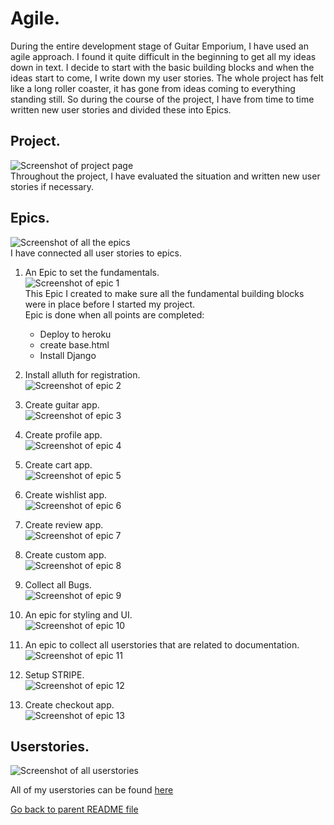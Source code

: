 # Agile.
During the entire development stage of Guitar Emporium, I have used an agile approach.
I found it quite difficult in the beginning to get all my ideas down in text. I decide to start with the basic building blocks and when the ideas start to come, I write down my user stories.
The whole project has felt like a long roller coaster, it has gone from ideas coming to everything standing still.
So during the course of the project, I have from time to time written new user stories and divided these into Epics.<br>

## Project.
![Screenshot of project page](/docs/agile_images/guitar-emporium-project.png)<br>
Throughout the project, I have evaluated the situation and written new user stories if necessary.

## Epics.
![Screenshot of all the epics](/docs/agile_images/guitar-emporium-epics.png)<br>
I have connected all user stories to epics.

1. An Epic to set the fundamentals.<br>
![Screenshot of epic 1](/docs/agile_images/guitar-emporium-epic-setup.png)<br>
This Epic I created to make sure all the fundamental building blocks were in place before I started my project.<br>
Epic is done when all points are completed:
    * Deploy to heroku 
    * create base.html
    * Install Django

2. Install alluth for registration.<br>
![Screenshot of epic 2](/docs/agile_images/guitar-emporium-epic-login.png)<br>

3. Create guitar app.<br>
![Screenshot of epic 3](/docs/agile_images/guitar-emporium-epic-guitar.png)<br>

4. Create profile app.<br>
![Screenshot of epic 4](/docs/agile_images/guitar-emporium-epic-profile.png)<br>

5. Create cart app.<br>
![Screenshot of epic 5](/docs/agile_images/guitar-emporium-epic-cart.png)<br>

6. Create wishlist app.<br>
![Screenshot of epic 6](/docs/agile_images/guitar-emporium-epic-wishlist.png)<br>

7. Create review app.<br>
![Screenshot of epic 7](/docs/agile_images/guitar-emporium-epic-review.png)<br>

8. Create custom app.<br>
![Screenshot of epic 8](/docs/agile_images/guitar-emporium-epic-custom.png)<br>

9. Collect all Bugs.<br>
![Screenshot of epic 9](/docs/agile_images/guitar-emporium-epic-bugs.png)<br>

10. An epic for styling and UI.<br>
![Screenshot of epic 10](/docs/agile_images/guitar-emporium-epic-styling.png)<br>

11. An epic to collect all userstories that are related to documentation.
![Screenshot of epic 11](/docs/agile_images/guitar-emporium-epic-document.png)<br>

12. Setup STRIPE.<br>
![Screenshot of epic 12](/docs/agile_images/guitar-emporium-epic-stripe.png)<br>

13. Create checkout app.<br>
![Screenshot of epic 13](/docs/agile_images/guitar-emporium-epic-checkout.png)<br>

## Userstories.
![Screenshot of all userstories](/docs/agile_images/guitar-emporium-userstories.png)<br>

All of my userstories can be found [here](https://github.com/Jesdah/guitar-emporium/issues)

[Go back to parent README file](/docs/README.md)

